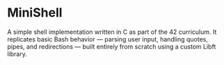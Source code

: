 # MiniShell
A simple shell implementation written in C as part of the 42 curriculum. It replicates basic Bash behavior — parsing user input, handling quotes, pipes, and redirections — built entirely from scratch using a custom Libft library.
